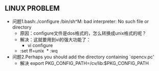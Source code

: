 LINUX PROBLEM
--------
* 问题1.bash:./configure /bin/sh^M: bad interpreter: No such file or directory
	* 原因：configure文件是dos格式的，怎么转换成unix格式的呢？
	* 解决：这就要用到vi的强大功能了：
		* vi configure
  * :set ff=unix
  * :wq
* 问题2.Perhaps you should add the directory containing `opencv.pc'
	* 解决 export PKG_CONFIG_PATH=/cv/lib:$PKG_CONFIG_PATH
